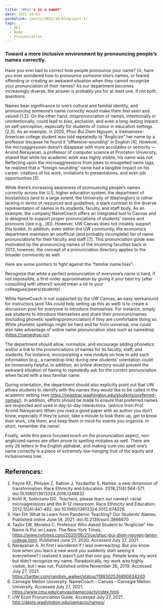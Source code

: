 ```yaml
---
title: 'What's in a name?'
date: 2021-10-03
permalink: /posts/2021/10/blog-post-1/
tags:
  - DEI
  - Name
  - Pronunciation
---
```


### Toward a more inclusive environment by pronouncing people’s names correctly.

Have you ever had to correct how people pronounce your name? Or, have you ever wondered how to pronounce someone else’s names, or feared offending or creating an awkward situation when they cannot recognize your pronunciation of their names? As our department becomes increasingly diverse, the answer is probably yes for at least one, if not both, questions. 

Names bear significance to one’s cultural and familial identity, and pronouncing someone’s name correctly would make them feel seen and valued [1,2]. On the other hand, mispronunciation of names, intentionally or unintentionally, could lead to bias, exclusion, and even a long-lasting impact on self-perception, especially for students of colour in education settings [2,3]. As an example, in 2020, Phuc Bui Diem Nguyen, a Vietnamese-American college student was told repeatedly to “Anglicize” her name by a professor because he found it “offensive-sounding” in English [4]. However, the microaggression doesn’t disappear with more accolades or seniority — Arvind Narayanan, a professor of computer science at Princeton University, shared that while his academic work was highly visible, his name was not. Reflecting upon the microaggressions from jokes to misspelled name tags, he realized that a “foreign-sounding” name had a tangible impact on his career: citations of his work, invitations to presentations, and even job opportunities [5]. 

While there’s increasing awareness of pronouncing people’s names correctly across the U.S. higher education system, the department of biostatistics (and to a large extent, the University of Washington) is rather lacking in terms of resources and guidelines, a stark contrast to the diverse representation of names in its students, faculty, and staff body. As an example, the company NameCoach offers an integrated tool to Canvas and is designed to support proper pronunciations of students’ names and pronouns (see e.g., [6]). However, UW Canvas does not innately support this toolkit. In addition, even within the UW community, the economics department maintains an unofficial (and probably incomplete) list of name pronunciations for their faculty and staff [7]. This pronunciation guide was motivated by the pronouncing names of the incoming faculties back in 2013; however, the concept of a pronunciation directory applies to the broader community as well.

Here are some pointers to fight against the “familiar name bias”:

Recognize that while a perfect pronunciation of everyone’s name is hard, if not impossible, a first-order approximation by giving it your best try (after consulting with others!) would mean a lot to your colleagues/peers/students!

While NameCoach is not supported by the UW Canvas, an easy workaround for instructors (and TAs could help setting up this as well) is to create a discussion post for everyone to introduce themselves. For instance, simply ask students to introduce themselves and share their pronouns/names (including phonetic spelling/pronunciation) if they are comfortable doing so. While phonetic spellings might be hard and far from universal, one could also take advantage of online name pronunciation sites such as namedrop (https://namedrop.io/).

The department should allow, normalize, and encourage adding phonetics and/or a link to the pronunciations of names for its faculty, staff, and students. For instance, incorporating a new module on how to add such information (e.g., a namedrop link) during new students’ orientation could be immensely helpful. In addition, an online directory would prevent the awkward situation of having to repeatedly ask for the correct pronunciation when faced with a less familiar name.

During orientation, the department should also explicitly point out that UW allows students to identify with the names they would like to be called in the academic setting (see https://registrar.washington.edu/students/preferred-names/). In addition, efforts should be made to ensure that preferred names are respected and used in day-to-day interactions.
(advice from Prof. Arvind Narayanan) When you read a good paper with an author you don’t know, especially if they’re junior, take a minute to look them up, get to know their work, cite them, and keep them in mind for events you organize. In short, remember the name! 

Finally, while this piece focused much on the pronunciation aspect, non-anglicized names are often prone to spelling mistakes as well. There are only 26 letters in the English alphabet, and making sure you spell one’s name correctly is a piece of extremely low-hanging fruit of the equity and inclusiveness tree. 

## References: 
1. 	Payne KE, Philyaw Z, Rabow J, Yazdanfar S. Names: a new dimension of transformation. Race Ethnicity and Education. 2018;21(4):564-571. doi:10.1080/13613324.2016.1248832
2. 	Kohli R, Solórzano DG. Teachers, please learn our names!: racial microagressions and the K-12 classroom. Race Ethnicity and Education. 2012;15(4):441-462. doi:10.1080/13613324.2012.674026
3. 	Han EH. What to Learn from Pandemic Teaching? Our Students’ Names. Published online June 14, 2021. doi:10.2139/ssrn.3866670
4. 	Taylor DB, Morales C. Professor Who Asked Student to “Anglicize” Her Name Is Put on Leave. The New York Times. https://www.nytimes.com/2020/06/21/us/phuc-bui-diem-nguyen-laney-college.html. Published June 21, 2020. Accessed July 27, 2021.
5. 	Narayanan A. At first I wondered if I was overreacting. But you know how when you learn a new word you suddenly start seeing it everywhere? I realized it wasn’t just that one guy. People knew my work but didn’t recognize my name. Paradoxically, my work was highly visible, but I was not. Published online November 26, 2019. Accessed July 27, 2021. https://twitter.com/random_walker/status/1199302536890634240
6. 	Carnegie Mellon University. NameCoach - Canvas - Carnegie Mellon University. Accessed July 27, 2021. https://www.cmu.edu/canvas/namecoach/index.html
7. 	UW Econ Pronunciation Guide. Accessed July 27, 2021. http://depts.washington.edu/oemacro/names/

